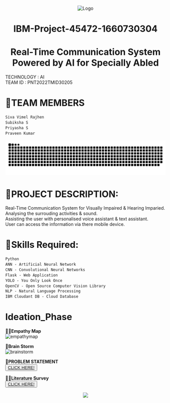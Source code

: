 <div align="center">

<!-- PROJECT LOGO -->

<br />

<img src="https://hispanicstar.org/wp-content/uploads/2020/03/ibm-logo-white.png" alt="Logo" width="640" height="256">
                   
# IBM-Project-45472-1660730304
  </div> 
  
  <div align="center">
  
 # **Real-Time Communication System Powered by AI for Specially Abled**      
   </div> 

TECHNOLOGY : AI        
TEAM ID : PNT2022TMID30205   

<!-- Video -->             

# **🐺TEAM MEMBERS**    
```html                      
Siva Vimel Rajhen
Subiksha S
Priyasha S
Praveen Kumar
```          
![](https://github.com/Platane/snk/raw/output/github-contribution-grid-snake.svg)


# **📜PROJECT DESCRIPTION:**          
Real-Time Communication System for Visually Impaired & Hearing Imparied.    
Analysing the surrouding activities & sound.      
Assisting the user with personalised voice assistant & text assistant.   
User can access the information via there mobile device.        

# **🎯Skills Required:**        
```html
Python
ANN - Artificial Neural Network
CNN - Convolutional Neural Networks
Flask - Web Application
YOLO - You Only Look Once
OpenCV - Open Source Computer Vision Library
NLP - Natural Language Processing
IBM Cloudant DB - Cloud Database
```

# **Ideation_Phase**    
**🕵️‍♂️Empathy Map**   
![empathymap](https://user-images.githubusercontent.com/87802556/195904731-2e6e95ad-21e3-42c1-8276-52b5127d220a.png)
   
   
**🧠Brain Storm**   
 ![brainstorm](https://user-images.githubusercontent.com/87802556/195905354-e44a7c9f-0215-4dbe-8047-0980987e3513.png)
  
              
**🦸PROBLEM STATEMENT**     
<button>
    <a href="https://github.com/IBM-EPBL/IBM-Project-45472-1660730304/blob/main/Project%20Design%20%26%20Planning/Ideation%20Phase/Problem%20Statement.pdf">CLICK HERE!  </a>
</button>     

**👨‍🎓Literature Survey**     
<button>
    <a href="https://github.com/IBM-EPBL/IBM-Project-45472-1660730304/blob/main/Project%20Design%20%26%20Planning/Ideation%20Phase/Literature%20Survey.pdf">CLICK HERE!  </a>
</button>  

<div align="center">
<img align="center" src="https://github.com/saadeghi/saadeghi/blob/master/dino.gif" />
  </div>


